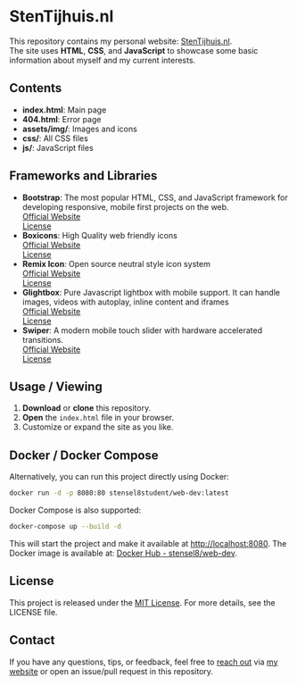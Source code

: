 # StenTijhuis.nl

This repository contains my personal website: [StenTijhuis.nl](https://stentijhuis.nl/).  
The site uses **HTML**, **CSS**, and **JavaScript** to showcase some basic information about myself and my current interests.

## Contents
- **index.html**: Main page
- **404.html**: Error page
- **assets/img/**: Images and icons
- **css/**: All CSS files
- **js/**: JavaScript files

## Frameworks and Libraries

- **Bootstrap**: The most popular HTML, CSS, and JavaScript framework for developing responsive, mobile first projects on the web.  
  [Official Website](https://getbootstrap.com/)  
  [License](https://github.com/twbs/bootstrap/blob/main/LICENSE)
- **Boxicons**: High Quality web friendly icons  
  [Official Website](https://boxicons.com/)  
  [License](https://github.com/atisawd/boxicons/blob/master/LICENSE)
- **Remix Icon**: Open source neutral style icon system  
  [Official Website](https://remixicon.com/)  
  [License](https://github.com/Remix-Design/RemixIcon/blob/master/LICENSE)
- **Glightbox**: Pure Javascript lightbox with mobile support. It can handle images, videos with autoplay, inline content and iframes  
  [Official Website](https://biati-digital.github.io/glightbox/)  
  [License](https://github.com/biati-digital/glightbox/blob/master/LICENSE.md)
- **Swiper**: A modern mobile touch slider with hardware accelerated transitions.  
  [Official Website](https://swiperjs.com/)  
  [License](https://github.com/nolimits4web/swiper/blob/master/LICENSE)

## Usage / Viewing
1. **Download** or **clone** this repository.  
2. **Open** the `index.html` file in your browser.  
3. Customize or expand the site as you like.

## Docker / Docker Compose
Alternatively, you can run this project directly using Docker:  
```bash
docker run -d -p 8080:80 stensel8student/web-dev:latest
```

Docker Compose is also supported:  
```bash
docker-compose up --build -d
```
This will start the project and make it available at [http://localhost:8080](http://localhost:8080).
The Docker image is available at: [Docker Hub - stensel8/web-dev](https://hub.docker.com/r/stensel8/web-dev).

## License
This project is released under the [MIT License](LICENSE). For more details, see the LICENSE file.

## Contact
If you have any questions, tips, or feedback, feel free to [reach out](https://stentijhuis.nl/#contact) via [my website](https://stentijhuis.nl/) or open an issue/pull request in this repository.
